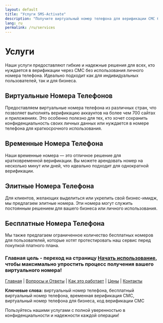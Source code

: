 ```yaml
---
layout: default
title: "Услуги SMS-Activate"
description: "Получите виртуальный номер телефона для верификации СМС без риска для личной информации."
lang: ru
permalink: /ru/services
---
```


# Услуги

Наши услуги предоставляют гибкие и надежные решения для всех, кто нуждается в верификации через СМС без использования личного номера телефона. Идеально подходит как для индивидуальных пользователей, так и для бизнеса.

## Виртуальные Номера Телефонов

Предоставляем виртуальные номера телефона из различных стран, что позволяет выполнять верификацию аккаунтов на более чем 700 сайтах и приложениях. Это особенно полезно для тех, кто хочет сохранить конфиденциальность своих личных данных или нуждается в номере телефона для краткосрочного использования.

## Временные Номера Телефона

Наши временные номера — это отличное решение для кратковременной верификации. Вы можете арендовать номер на несколько минут или дней, что идеально подходит для однократной верификации.

## Элитные Номера Телефона

Для клиентов, желающих выделиться или укрепить свой бизнес-имидж, мы предлагаем элитные номера. Эти номера могут служить постоянным решением для вашего бизнеса или личного использования.

## Бесплатные Номера Телефона

Мы также предлагаем ограниченное количество бесплатных номеров для пользователей, которые хотят протестировать наш сервис перед покупкой платного плана.

### Главная цель - переход на страницу [Начать использование](/ru/get-started), чтобы максимально упростить процесс получения вашего виртуального номера!

[Главная](/ru/) | [Вопросы и Ответы](/ru/faq) | [Как это работает](/ru/how-it-works) | [Цены](/ru/pricing) | [Контакты](/ru/contact)

**Ключевые слова:** виртуальный номер телефона, бесплатный виртуальный номер телефона, временная верификация СМС, виртуальный номер телефона для бизнеса, код верификации СМС

Пользуйтесь нашими услугами с полной уверенностью в конфиденциальности и надежности каждой операции!